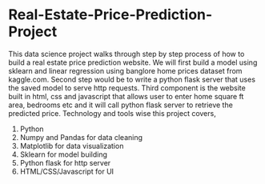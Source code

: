 # Real-Estate-Price-Prediction-Project
This data science project walks through step by step process of how to build a real estate price prediction website. We will first build a model using sklearn and linear regression using banglore home prices dataset from kaggle.com. Second step would be to write a python flask server that uses the saved model to serve http requests. Third component is the website built in html, css and javascript that allows user to enter home square ft area, bedrooms etc and it will call python flask server to retrieve the predicted price. Technology and tools wise this project covers,
1) Python
2) Numpy and Pandas for data cleaning
3) Matplotlib for data visualization
4) Sklearn for model building
6) Python flask for http server
7) HTML/CSS/Javascript for UI
